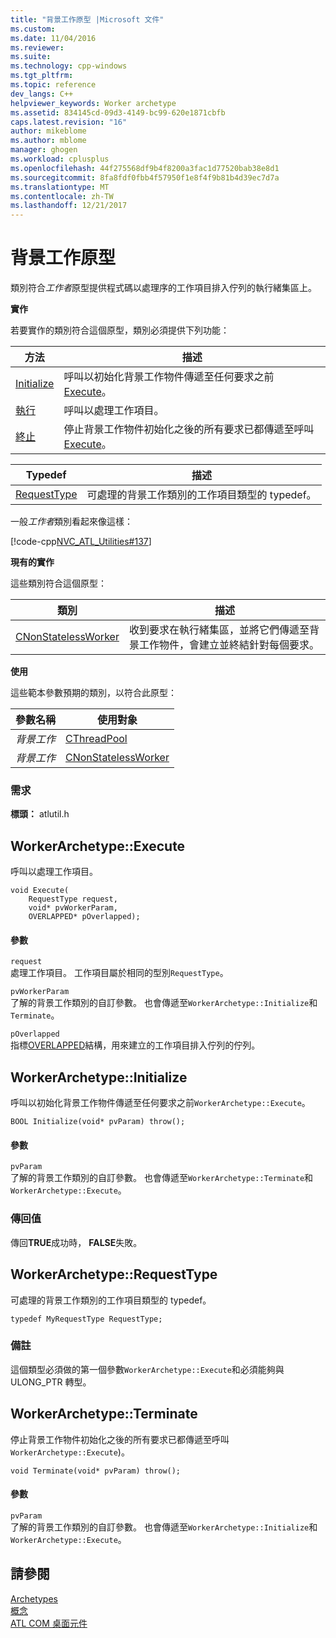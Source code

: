 ```yaml
---
title: "背景工作原型 |Microsoft 文件"
ms.custom: 
ms.date: 11/04/2016
ms.reviewer: 
ms.suite: 
ms.technology: cpp-windows
ms.tgt_pltfrm: 
ms.topic: reference
dev_langs: C++
helpviewer_keywords: Worker archetype
ms.assetid: 834145cd-09d3-4149-bc99-620e1871cbfb
caps.latest.revision: "16"
author: mikeblome
ms.author: mblome
manager: ghogen
ms.workload: cplusplus
ms.openlocfilehash: 44f275568df9b4f8200a3fac1d77520bab38e8d1
ms.sourcegitcommit: 8fa8fdf0fbb4f57950f1e8f4f9b81b4d39ec7d7a
ms.translationtype: MT
ms.contentlocale: zh-TW
ms.lasthandoff: 12/21/2017
---
```

# <a name="worker-archetype"></a>背景工作原型
類別符合*工作者*原型提供程式碼以處理序的工作項目排入佇列的執行緒集區上。  
  
 **實作**  
  
 若要實作的類別符合這個原型，類別必須提供下列功能：  
  
|方法|描述|  
|------------|-----------------|  
|[Initialize](#initialize)|呼叫以初始化背景工作物件傳遞至任何要求之前[Execute](#execute)。|  
|[執行](#execute)|呼叫以處理工作項目。|  
|[終止](#terminate)|停止背景工作物件初始化之後的所有要求已都傳遞至呼叫[Execute](#execute)。|  
  
|Typedef|描述|  
|-------------|-----------------|  
|[RequestType](#requesttype)|可處理的背景工作類別的工作項目類型的 typedef。|  
  
 一般*工作者*類別看起來像這樣：  
  
 [!code-cpp[NVC_ATL_Utilities#137](../../atl/codesnippet/cpp/worker-archetype_1.cpp)]  
  
 **現有的實作**  
  
 這些類別符合這個原型：  
  
|類別|描述|  
|-----------|-----------------|  
|[CNonStatelessWorker](../../atl/reference/cnonstatelessworker-class.md)|收到要求在執行緒集區，並將它們傳遞至背景工作物件，會建立並終結針對每個要求。|  
  
 **使用**  
  
 這些範本參數預期的類別，以符合此原型：  
  
|參數名稱|使用對象|  
|--------------------|-------------|  
|*背景工作*|[CThreadPool](../../atl/reference/cthreadpool-class.md)|  
|*背景工作*|[CNonStatelessWorker](../../atl/reference/cnonstatelessworker-class.md)|  
  
### <a name="requirements"></a>需求  
 **標頭：** atlutil.h  
  
## <a name="execute"></a>WorkerArchetype::Execute
呼叫以處理工作項目。  
  
  
  
```  
void Execute(
    RequestType request,  
    void* pvWorkerParam,  
    OVERLAPPED* pOverlapped);
```  
  
#### <a name="parameters"></a>參數  
 `request`  
 處理工作項目。 工作項目屬於相同的型別`RequestType`。  
  
 `pvWorkerParam`  
 了解的背景工作類別的自訂參數。 也會傳遞至`WorkerArchetype::Initialize`和`Terminate`。  
  
 `pOverlapped`  
 指標[OVERLAPPED](http://msdn.microsoft.com/library/windows/desktop/ms684342)結構，用來建立的工作項目排入佇列的佇列。  
  
## <a name="initialize"></a>WorkerArchetype::Initialize
呼叫以初始化背景工作物件傳遞至任何要求之前`WorkerArchetype::Execute`。  
```
BOOL Initialize(void* pvParam) throw();
```  
  
#### <a name="parameters"></a>參數  
 `pvParam`  
 了解的背景工作類別的自訂參數。 也會傳遞至`WorkerArchetype::Terminate`和`WorkerArchetype::Execute`。  
  
### <a name="return-value"></a>傳回值  
 傳回**TRUE**成功時， **FALSE**失敗。  
  
## <a name="requesttype"></a>WorkerArchetype::RequestType
可處理的背景工作類別的工作項目類型的 typedef。  
  
```  
typedef MyRequestType RequestType;    
```  
  
### <a name="remarks"></a>備註  
 這個類型必須做的第一個參數`WorkerArchetype::Execute`和必須能夠與 ULONG_PTR 轉型。  
  
## <a name="terminate"></a>WorkerArchetype::Terminate
停止背景工作物件初始化之後的所有要求已都傳遞至呼叫`WorkerArchetype::Execute`)。  
    
``` 
void Terminate(void* pvParam) throw();
```  
  
#### <a name="parameters"></a>參數  
 `pvParam`  
 了解的背景工作類別的自訂參數。 也會傳遞至`WorkerArchetype::Initialize`和`WorkerArchetype::Execute`。  
  
## <a name="see-also"></a>請參閱  
 [Archetypes](../../atl/reference/atl-archetypes.md)   
 [概念](../../atl/active-template-library-atl-concepts.md)   
 [ATL COM 桌面元件](../../atl/atl-com-desktop-components.md)



